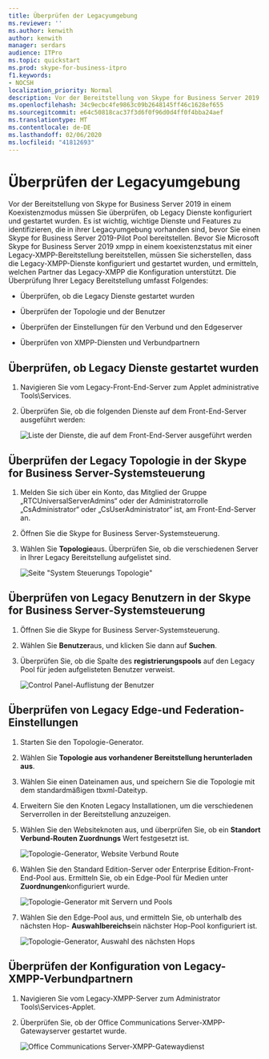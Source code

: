 ```yaml
---
title: Überprüfen der Legacyumgebung
ms.reviewer: ''
ms.author: kenwith
author: kenwith
manager: serdars
audience: ITPro
ms.topic: quickstart
ms.prod: skype-for-business-itpro
f1.keywords:
- NOCSH
localization_priority: Normal
description: Vor der Bereitstellung von Skype for Business Server 2019 in einem Koexistenzmodus müssen Sie überprüfen, ob Legacy Dienste konfiguriert und gestartet wurden. Vor der Bereitstellungeines Skype for Business Server 2019-pilotpools ist es wichtig, die wichtigsten Dienste und Features zu identifizieren, die in ihrer Legacyumgebung vorhanden sind. Bevor Sie Microsoft Skype for Business Server 2019 xmpp in einem koexistenzstatus mit einer Legacy-XMPP-Bereitstellung bereitstellen, müssen Sie überprüfen, ob die Legacy-XMPP-Dienste konfiguriert und gestartet wurden, und ermitteln, welchen Verbundpartner die Legacy-XMPP-Konfiguration ist stützen.
ms.openlocfilehash: 34c9ecbc4fe9863c09b2648145ff46c1628ef655
ms.sourcegitcommit: e64c50818cac37f3d6f0f96d0d4ff0f4bba24aef
ms.translationtype: MT
ms.contentlocale: de-DE
ms.lasthandoff: 02/06/2020
ms.locfileid: "41812693"
---
```

# <a name="verify-the-legacy-environment"></a>Überprüfen der Legacyumgebung

Vor der Bereitstellung von Skype for Business Server 2019 in einem Koexistenzmodus müssen Sie überprüfen, ob Legacy Dienste konfiguriert und gestartet wurden. Es ist wichtig, wichtige Dienste und Features zu identifizieren, die in ihrer Legacyumgebung vorhanden sind, bevor Sie einen Skype for Business Server 2019-Pilot Pool bereitstellen. Bevor Sie Microsoft Skype for Business Server 2019 xmpp in einem koexistenzstatus mit einer Legacy-XMPP-Bereitstellung bereitstellen, müssen Sie sicherstellen, dass die Legacy-XMPP-Dienste konfiguriert und gestartet wurden, und ermitteln, welchen Partner das Legacy-XMPP die Konfiguration unterstützt. Die Überprüfung Ihrer Legacy Bereitstellung umfasst Folgendes:
  
- Überprüfen, ob die Legacy Dienste gestartet wurden
    
- Überprüfen der Topologie und der Benutzer
    
- Überprüfen der Einstellungen für den Verbund und den Edgeserver
    
- Überprüfen von XMPP-Diensten und Verbundpartnern
    
## <a name="verify-that-legacy-services-are-started"></a>Überprüfen, ob Legacy Dienste gestartet wurden

1. Navigieren Sie vom Legacy-Front-End-Server zum Applet administrative Tools\Services.
    
2. Überprüfen Sie, ob die folgenden Dienste auf dem Front-End-Server ausgeführt werden:
    
     ![Liste der Dienste, die auf dem Front-End-Server ausgeführt werden](../media/migration_lyncserver_config_w14_services.jpg)
  
## <a name="review-the-legacy-topology-in-skype-for-business-server-control-panel"></a>Überprüfen der Legacy Topologie in der Skype for Business Server-Systemsteuerung

1. Melden Sie sich über ein Konto, das Mitglied der Gruppe „RTCUniversalServerAdmins“ oder der Administratorrolle „CsAdministrator“ oder „CsUserAdministrator“ ist, am Front-End-Server an.
    
2. Öffnen Sie die Skype for Business Server-Systemsteuerung.
    
3. Wählen Sie **Topologie**aus. Überprüfen Sie, ob die verschiedenen Server in Ihrer Legacy Bereitstellung aufgelistet sind.
    
     ![Seite "System Steuerungs Topologie"](../media/migration_lyncserver_2010_topology.JPG)
  
## <a name="review-legacy-users-in-skype-for-business-server-control-panel"></a>Überprüfen von Legacy Benutzern in der Skype for Business Server-Systemsteuerung

1. Öffnen Sie die Skype for Business Server-Systemsteuerung.
    
2. Wählen Sie **Benutzer**aus, und klicken Sie dann auf **Suchen**.
    
3. Überprüfen Sie, ob die Spalte des **registrierungspools** auf den Legacy Pool für jeden aufgelisteten Benutzer verweist. 
    
     ![Control Panel-Auflistung der Benutzer](../media/migration_lyncserver_2010_allusers.JPG)
  
## <a name="verify-legacy-edge-and-federation-settings"></a>Überprüfen von Legacy Edge-und Federation-Einstellungen

1. Starten Sie den Topologie-Generator.
    
2. Wählen Sie **Topologie aus vorhandener Bereitstellung herunterladen aus**.
    
3. Wählen Sie einen Dateinamen aus, und speichern Sie die Topologie mit dem standardmäßigen tbxml-Dateityp.
    
4. Erweitern Sie den Knoten Legacy Installationen, um die verschiedenen Serverrollen in der Bereitstellung anzuzeigen.
    
5. Wählen Sie den Websiteknoten aus, und überprüfen Sie, ob ein **Standort Verbund-Routen Zuordnungs** Wert festgesetzt ist. 
    
     ![Topologie-Generator, Website Verbund Route](../media/migration_lyncserver_w14_federation.jpg)
  
6. Wählen Sie den Standard Edition-Server oder Enterprise Edition-Front-End-Pool aus. Ermitteln Sie, ob ein Edge-Pool für Medien unter **Zuordnungen**konfiguriert wurde. 
    
     ![Topologie-Generator mit Servern und Pools](../media/migration_lyncserver_w14_edgepool_media.jpg)
  
7. Wählen Sie den Edge-Pool aus, und ermitteln Sie, ob unterhalb des nächsten Hop- **Auswahlbereichs**ein nächster Hop-Pool konfiguriert ist.
    
     ![Topologie-Generator, Auswahl des nächsten Hops](../media/migration_lyncserver_w14_nexthop.jpg)
  
## <a name="verify-legacy-xmpp-federated-partner-configuration"></a>Überprüfen der Konfiguration von Legacy-XMPP-Verbundpartnern

1. Navigieren Sie vom Legacy-XMPP-Server zum Administrator Tools\Services-Applet.
    
2. Überprüfen Sie, ob der Office Communications Server-XMPP-Gatewayserver gestartet wurde. 
    
     ![Office Communications Server-XMPP-Gatewaydienst](../media/migration_lyncserver_15_xmpp_legacyservicesstarted.JPG)
  

